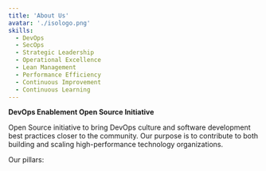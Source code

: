 ```yaml
---
title: 'About Us'
avatar: './isologo.png'
skills:
  - DevOps
  - SecOps
  - Strategic Leadership
  - Operational Excellence
  - Lean Management
  - Performance Efficiency
  - Continuous Improvement
  - Continuous Learning
---
```


**DevOps Enablement Open Source Initiative**

Open Source initiative to bring DevOps culture and software development best practices closer to the community.
Our purpose is to contribute to both building and scaling high-performance technology organizations.

Our pillars:
